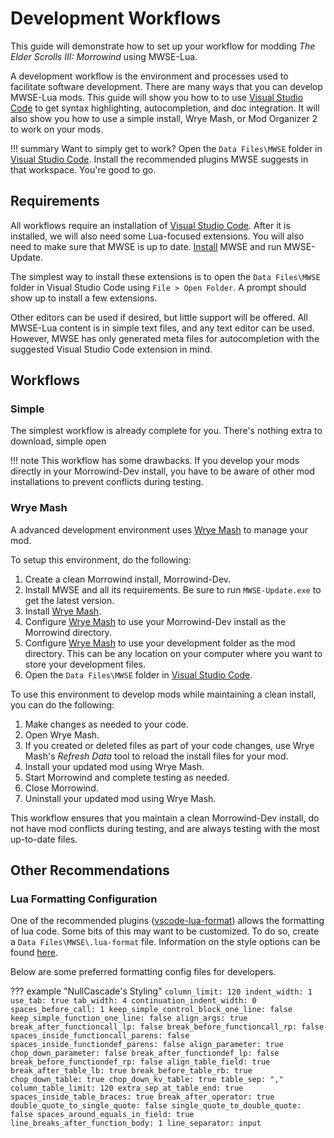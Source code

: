 
# Development Workflows

This guide will demonstrate how to set up your workflow for modding *The Elder Scrolls III: Morrowind* using MWSE-Lua.

A development workflow is the environment and processes used to facilitate software development. There are many ways that you can develop MWSE-Lua mods. This guide will show you how to to use [Visual Studio Code](https://code.visualstudio.com) to get syntax highlighting, autocompletion, and doc integration. It will also show you how to use a simple install, Wrye Mash, or Mod Organizer 2 to work on your mods.

!!! summary 
	Want to simply get to work? Open the `Data Files\MWSE` folder in [Visual Studio Code](https://code.visualstudio.com). Install the recommended plugins MWSE suggests in that workspace. You're good to go.

## Requirements

All workflows require an installation of [Visual Studio Code](https://code.visualstudio.com). After it is installed, we will also need some Lua-focused extensions. You will also need to make sure that MWSE is up to date. [Install](../#installation) MWSE and run MWSE-Update.

The simplest way to install these extensions is to open the `Data Files\MWSE` folder in Visual Studio Code using `File > Open Folder`. A prompt should show up to install a few extensions.

Other editors can be used if desired, but little support will be offered. All MWSE-Lua content is in simple text files, and any text editor can be used. However, MWSE has only generated meta files for autocompletion with the suggested Visual Studio Code extension in mind.


## Workflows

### Simple

The simplest workflow is already complete for you. There's nothing extra to download, simple open 

!!! note
	This workflow has some drawbacks. If you develop your mods directly in your Morrowind-Dev install, you have to be aware of other mod installations to prevent conflicts during testing.


### Wrye Mash

A advanced development environment uses [Wrye Mash](https://www.nexusmods.com/morrowind/mods/45439) to manage your mod.

To setup this environment, do the following:

1. Create a clean Morrowind install, Morrowind-Dev.
1. Install MWSE and all its requirements. Be sure to run `MWSE-Update.exe` to get the latest version.
1. Install [Wrye Mash](https://www.nexusmods.com/morrowind/mods/45439).
1. Configure [Wrye Mash](https://www.nexusmods.com/morrowind/mods/45439) to use your Morrowind-Dev install as the Morrowind directory.
1. Configure [Wrye Mash](https://www.nexusmods.com/morrowind/mods/45439) to use your development folder as the mod directory. This can be any location on your computer where you want to store your development files.
1. Open the `Data Files\MWSE` folder in [Visual Studio Code](https://code.visualstudio.com).

To use this environment to develop mods while maintaining a clean install, you can do the following:

1. Make changes as needed to your code.
1. Open Wrye Mash.
1. If you created or deleted files as part of your code changes, use Wrye Mash's *Refresh Data* tool to reload the install files for your mod.
1. Install your updated mod using Wrye Mash.
1. Start Morrowind and complete testing as needed.
1. Close Morrowind.
1. Uninstall your updated mod using Wrye Mash.

This workflow ensures that you maintain a clean Morrowind-Dev install, do not have mod conflicts during testing, and are always testing with the most up-to-date files.


## Other Recommendations

### Lua Formatting Configuration

One of the recommended plugins ([vscode-lua-format](https://github.com/Koihik/vscode-lua-format)) allows the formatting of lua code. Some bits of this may want to be customized. To do so, create a `Data Files\MWSE\.lua-format` file. Information on the style options can be found [here](https://github.com/Koihik/LuaFormatter/blob/master/docs/Style-Config.md).

Below are some preferred formatting config files for developers.

??? example "NullCascade's Styling"
	```
	column_limit: 120
	indent_width: 1
	use_tab: true
	tab_width: 4
	continuation_indent_width: 0
	spaces_before_call: 1
	keep_simple_control_block_one_line: false
	keep_simple_function_one_line: false
	align_args: true
	break_after_functioncall_lp: false
	break_before_functioncall_rp: false
	spaces_inside_functioncall_parens: false
	spaces_inside_functiondef_parens: false
	align_parameter: true
	chop_down_parameter: false
	break_after_functiondef_lp: false
	break_before_functiondef_rp: false
	align_table_field: true
	break_after_table_lb: true
	break_before_table_rb: true
	chop_down_table: true
	chop_down_kv_table: true
	table_sep: ","
	column_table_limit: 120
	extra_sep_at_table_end: true
	spaces_inside_table_braces: true
	break_after_operator: true
	double_quote_to_single_quote: false
	single_quote_to_double_quote: false
	spaces_around_equals_in_field: true
	line_breaks_after_function_body: 1
	line_separator: input
	```
